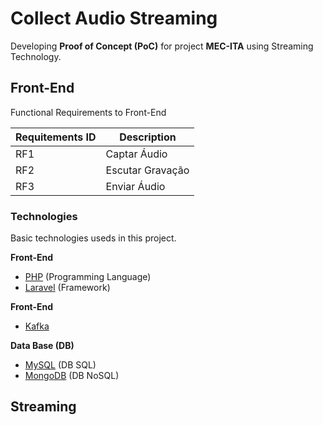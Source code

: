# Collect Audio Streaming

Developing **Proof of Concept (PoC)** for project **MEC-ITA** using Streaming Technology.

## Front-End

Functional Requirements to Front-End

| Requitements ID  | Description  |
|---|---|
|  RF1 | Captar Áudio  |
|  RF2 | Escutar Gravação  |
|  RF3 | Enviar Áudio  |

### Technologies

Basic technologies useds in this project.

**Front-End**

* [PHP](https://www.php.net/) (Programming Language)
* [Laravel](https://laravel.com/) (Framework)

**Front-End**

* [Kafka](https://kafka.apache.org/)

**Data Base (DB)**

* [MySQL](https://www.mysql.com/) (DB SQL)
* [MongoDB](https://www.mongodb.com/) (DB NoSQL)

## Streaming